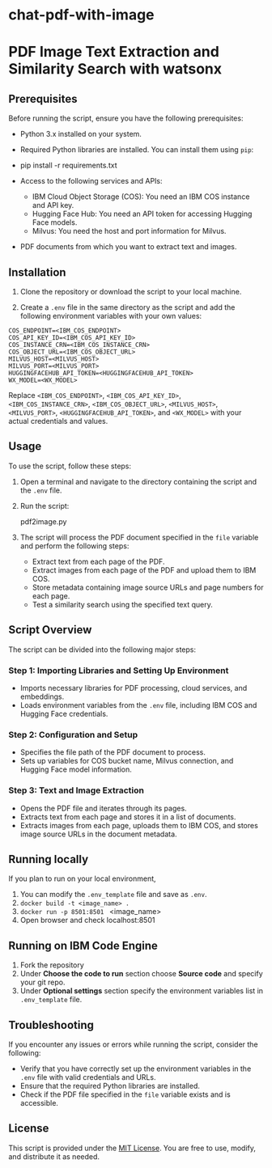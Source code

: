 # chat-pdf-with-image

# PDF Image Text Extraction and Similarity Search with watsonx

## Prerequisites

Before running the script, ensure you have the following prerequisites:

- Python 3.x installed on your system.
- Required Python libraries are installed. You can install them using `pip`:
- pip install -r requirements.txt


- Access to the following services and APIs:

  - IBM Cloud Object Storage (COS): You need an IBM COS instance and API key.
  - Hugging Face Hub: You need an API token for accessing Hugging Face models.
  - Milvus: You need the host and port information for Milvus.

- PDF documents from which you want to extract text and images.

## Installation

1. Clone the repository or download the script to your local machine.

2. Create a `.env` file in the same directory as the script and add the following environment variables with your own values:
```
COS_ENDPOINT=<IBM_COS_ENDPOINT>
COS_API_KEY_ID=<IBM_COS_API_KEY_ID>
COS_INSTANCE_CRN=<IBM_COS_INSTANCE_CRN>
COS_OBJECT_URL=<IBM_COS_OBJECT_URL>
MILVUS_HOST=<MILVUS_HOST>
MILVUS_PORT=<MILVUS_PORT>
HUGGINGFACEHUB_API_TOKEN=<HUGGINGFACEHUB_API_TOKEN>
WX_MODEL=<WX_MODEL>
```


   Replace `<IBM_COS_ENDPOINT>`, `<IBM_COS_API_KEY_ID>`, `<IBM_COS_INSTANCE_CRN>`, `<IBM_COS_OBJECT_URL>`, `<MILVUS_HOST>`, `<MILVUS_PORT>`, `<HUGGINGFACEHUB_API_TOKEN>`, and `<WX_MODEL>` with your actual credentials and values.

## Usage

To use the script, follow these steps:

1. Open a terminal and navigate to the directory containing the script and the `.env` file.

2. Run the script:
    
    pdf2image.py
   

3. The script will process the PDF document specified in the `file` variable and perform the following steps:

   - Extract text from each page of the PDF.
   - Extract images from each page of the PDF and upload them to IBM COS.
   - Store metadata containing image source URLs and page numbers for each page.
   - Test a similarity search using the specified text query.



## Script Overview

The script can be divided into the following major steps:

### Step 1: Importing Libraries and Setting Up Environment

- Imports necessary libraries for PDF processing, cloud services, and embeddings.
- Loads environment variables from the `.env` file, including IBM COS and Hugging Face credentials.

### Step 2: Configuration and Setup

- Specifies the file path of the PDF document to process.
- Sets up variables for COS bucket name, Milvus connection, and Hugging Face model information.

### Step 3: Text and Image Extraction

- Opens the PDF file and iterates through its pages.
- Extracts text from each page and stores it in a list of documents.
- Extracts images from each page, uploads them to IBM COS, and stores image source URLs in the document metadata.

## Running locally

If you plan to run on your local environment, 
1. You can modify the `.env_template` file and save as `.env`. 
2. ```docker build -t <image_name> .```
3. ```docker run -p 8501:8501 ``` <image_name>
4. Open browser and check localhost:8501

## Running on IBM Code Engine

1. Fork the repository
2. Under **Choose the code to run** section choose **Source code** and specify your git repo.
3. Under **Optional settings** section specify the environment variables list in `.env_template` file.


## Troubleshooting

If you encounter any issues or errors while running the script, consider the following:

- Verify that you have correctly set up the environment variables in the `.env` file with valid credentials and URLs.
- Ensure that the required Python libraries are installed.
- Check if the PDF file specified in the `file` variable exists and is accessible.

## License

This script is provided under the [MIT License](LICENSE). You are free to use, modify, and distribute it as needed.
